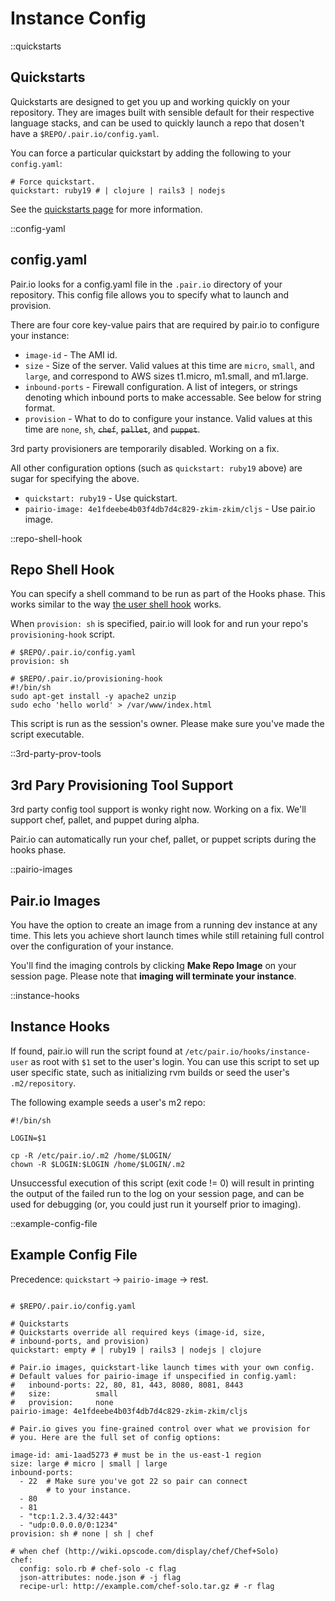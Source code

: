 # Instance Config

::quickstarts
## Quickstarts

Quickstarts are designed to get you up and working quickly on your
repository.  They are images built with sensible default for their
respective language stacks, and can be used to quickly launch a repo
that dosen't have a `$REPO/.pair.io/config.yaml`.

You can force a particular quickstart by adding the following to your
`config.yaml`:

    # Force quickstart.
    quickstart: ruby19 # | clojure | rails3 | nodejs

See the [quickstarts page](/quickstarts.html) for more information.

::config-yaml
## config.yaml

Pair.io looks for a config.yaml file in the `.pair.io` directory of
your repository.  This config file allows you to specify what to
launch and provision.

There are four core key-value pairs that are required by pair.io
to configure your instance:

* `image-id` - The AMI id.
* `size` - Size of the server. Valid values at this time are `micro`,
  `small`, and `large`, and correspond to AWS sizes t1.micro,
  m1.small, and m1.large.
* `inbound-ports` - Firewall configuration. A list of integers, or
  strings denoting which inbound ports to make accessable.  See below
  for string format.
* `provision` - What to do to configure your instance.  Valid values
  at this time are `none`, `sh`, <del><code>chef</code></del>,
  <del><code>pallet</code></del>, and <del><code>puppet</code></del>.

<p class="aside">
   3rd party provisioners are temporarily disabled. Working on a fix.
</p>


All other configuration options (such as `quickstart: ruby19` above)
are sugar for specifying the above.

* `quickstart: ruby19` - Use quickstart.
* `pairio-image: 4e1fdeebe4b03f4db7d4c829-zkim-zkim/cljs` - Use
  pair.io image.

::repo-shell-hook
## Repo Shell Hook

You can specify a shell command to be run as part of the Hooks
phase. This works similar to the way 
[the user shell hook](/pairio-in-5-minutes.html#dotfiles) works.

When `provision: sh` is specified, pair.io will look for and run
your repo's `provisioning-hook` script.

    # $REPO/.pair.io/config.yaml
    provision: sh

    # $REPO/.pair.io/provisioning-hook
    #!/bin/sh
    sudo apt-get install -y apache2 unzip
    sudo echo 'hello world' > /var/www/index.html

This script is run as the session's owner.  Please make sure you've
made the script executable.

::3rd-party-prov-tools
## 3rd Pary Provisioning Tool Support

<p class="aside">
   3rd party config tool support is wonky right now. Working on a
   fix. We'll support chef, pallet, and puppet during alpha.
</p>

Pair.io can automatically run your chef, pallet, or puppet scripts
during the hooks phase.

::pairio-images
## Pair.io Images

You have the option to create an image from a running dev instance at
any time.  This lets you achieve short launch times while still
retaining full control over the configuration of your instance.

You'll find the imaging controls by clicking **Make Repo Image** on
your session page.  Please note that **imaging will terminate your instance**.

::instance-hooks
## Instance Hooks

If found, pair.io will run the script found at `/etc/pair.io/hooks/instance-user` 
as root with `$1` set to the user's login.  You can use this script to set up user
specific state, such as initializing rvm builds or seed the user's 
`.m2/repository`.

The following example seeds a user's m2 repo:

    #!/bin/sh

    LOGIN=$1

    cp -R /etc/pair.io/.m2 /home/$LOGIN/
    chown -R $LOGIN:$LOGIN /home/$LOGIN/.m2

Unsuccessful execution of this script (exit code != 0) will result in printing the
output of the failed run to the log on your session page, and can be used for 
debugging (or, you could just run it yourself prior to imaging).

::example-config-file
## Example Config File

Precedence: `quickstart` -> `pairio-image` -> rest.

<pre><code class="small">
# $REPO/.pair.io/config.yaml

# Quickstarts
# Quickstarts override all required keys (image-id, size,
# inbound-ports, and provision)
quickstart: empty # | ruby19 | rails3 | nodejs | clojure

# Pair.io images, quickstart-like launch times with your own config.
# Default values for pairio-image if unspecified in config.yaml:
#   inbound-ports: 22, 80, 81, 443, 8080, 8081, 8443
#   size:          small
#   provision:     none
pairio-image: 4e1fdeebe4b03f4db7d4c829-zkim-zkim/cljs

# Pair.io gives you fine-grained control over what we provision for
# you. Here are the full set of config options:

image-id: ami-1aad5273 # must be in the us-east-1 region
size: large # micro | small | large
inbound-ports: 
  - 22  # Make sure you've got 22 so pair can connect
        # to your instance.
  - 80
  - 81
  - "tcp:1.2.3.4/32:443"
  - "udp:0.0.0.0/0:1234"
provision: sh # none | sh | chef

# when chef (http://wiki.opscode.com/display/chef/Chef+Solo)
chef:
  config: solo.rb # chef-solo -c flag
  json-attributes: node.json # -j flag
  recipe-url: http://example.com/chef-solo.tar.gz # -r flag



</code></pre>



